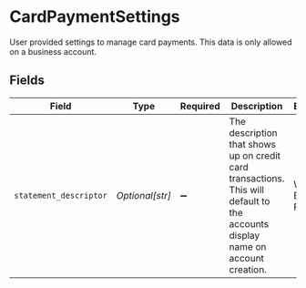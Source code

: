# CardPaymentSettings

User provided settings to manage card payments. This data is only allowed on a business account.


## Fields

| Field                                                                                                                          | Type                                                                                                                           | Required                                                                                                                       | Description                                                                                                                    | Example                                                                                                                        |
| ------------------------------------------------------------------------------------------------------------------------------ | ------------------------------------------------------------------------------------------------------------------------------ | ------------------------------------------------------------------------------------------------------------------------------ | ------------------------------------------------------------------------------------------------------------------------------ | ------------------------------------------------------------------------------------------------------------------------------ |
| `statement_descriptor`                                                                                                         | *Optional[str]*                                                                                                                | :heavy_minus_sign:                                                                                                             | The description that shows up on credit card transactions. This will default to the accounts display name on account creation. | Whole Body Fitness                                                                                                             |